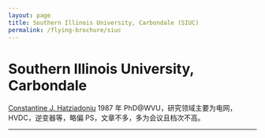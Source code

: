 ```yaml
---
layout: page
title: Southern Illinois University, Carbondale (SIUC)
permalink: /flying-brochure/siuc
---
```

# Southern Illinois University, Carbondale
[Constantine J. Hatziadoniu](https://sites.google.com/a/siu.edu/constantinehatziadoniu/)
1987 年 PhD@WVU，研究领域主要为电网，HVDC，逆变器等，略偏 PS，文章不多，多为会议且档次不高。

---
